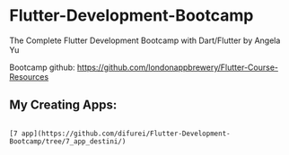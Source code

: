 # Flutter-Development-Bootcamp
The Complete Flutter Development Bootcamp with Dart/Flutter by Angela Yu

Bootcamp github: https://github.com/londonappbrewery/Flutter-Course-Resources

## My Creating Apps:
<code>
[7 app](https://github.com/difurei/Flutter-Development-Bootcamp/tree/7_app_destini/)
</code>
